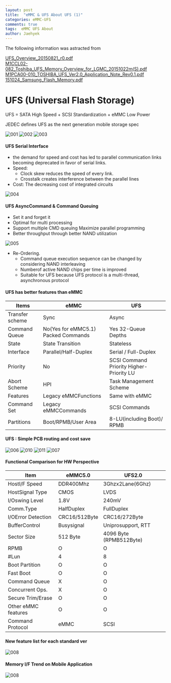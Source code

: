 ```yaml
---
layout: post
title:  "eMMC & UFS About UFS (1)"
categories: eMMC-UFS
comments: true
tags:  eMMC UFS About
author: Jaehyek
---
```

The following information was astracted from 

[UFS_Overview_20150821_r0.pdf](/attach/ppt/2016-03-07-eMMC-UFS-About-UFS-1/UFS_Overview_20150821_r0.pdf) <br/>
[M1CCL02-082_Toshiba_UFS_Memory_Overview_for_LGMC_20151022m(S).pdf](/attach/ppt/2016-03-07-eMMC-UFS-About-UFS-1/M1CCL02-082_Toshiba_UFS_Memory_Overview_for_LGMC_20151022m(S).pdf) <br/>
[M1PCA00-010_TOSHIBA_UFS_Ver2.0_Application_Note_Rev0.1.pdf](/attach/ppt/2016-03-07-eMMC-UFS-About-UFS-1/M1PCA00-010_TOSHIBA_UFS_Ver2.0_Application_Note_Rev0.1.pdf) <br/>
[151024_Samsung_Flash_Memory.pdf](/attach/ppt/2016-03-07-eMMC-UFS-About-UFS-1/151024_Samsung_Flash_Memory.pdf) <br/>



# UFS (Universal Flash Storage)
UFS = SATA High Speed + SCSI Standardization + eMMC Low Power

JEDEC defines UFS as the next generation mobile storage spec

![001](/img/2016-03-07-eMMC-UFS-About-UFS-1/001.JPG)
![002](/img/2016-03-07-eMMC-UFS-About-UFS-1/002.JPG)
![003](/img/2016-03-07-eMMC-UFS-About-UFS-1/003.JPG)

#### UFS Serial Interface

- the demand for speed and cost has led to parallel communication links becoming deprecated in favor of serial links.
- Speed:
  - Clock skew reduces the speed of every link.
  - Crosstalk creates interference between the parallel lines
- Cost: The decreasing cost of integrated circuits

![004](/img/2016-03-07-eMMC-UFS-About-UFS-1/004.JPG)

#### UFS AsyncCommand & Command Queuing

- Set it and forget it
- Optimal for multi processing
- Support multiple CMD queuing Maximize parallel programming
- Better throughput through better NAND utilization

![005](/img/2016-03-07-eMMC-UFS-About-UFS-1/005.JPG)

- Re-Ordering.
  - Command queue execution sequence can be changed by considering NAND interleaving
  - Numberof active NAND chips per time is improved
  - Suitable for UFS because UFS protocol is a multi-thread, asynchronous protocol
  
#### UFS has better features than eMMC

Items | eMMC | UFS
----|-----|----
Transfer scheme | Sync | Async
Command Queue | No(Yes for eMMC5.1) Packed Commands | Yes 32-Queue Depths
State | State Transition | Stateless
Interface | Parallel/Half-Duplex | Serial / Full-Duplex 
Priority | No | SCSI Command Priority Higher-Priority LU
Abort Scheme | HPI | Task Management Scheme
Features | Legacy eMMCFunctions | Same with eMMC
Command Set | Legacy eMMCCommands | SCSI Commands
Partitions | Boot/RPMB/User Area | 8-LU(including Boot)/ RPMB

#### UFS : Simple PCB routing and cost save

![006](/img/2016-03-07-eMMC-UFS-About-UFS-1/006.JPG)
![010](/img/2016-03-07-eMMC-UFS-About-UFS-1/010.JPG)
![011](/img/2016-03-07-eMMC-UFS-About-UFS-1/011.JPG)
![007](/img/2016-03-07-eMMC-UFS-About-UFS-1/007.JPG)

#### Functional Comparison for HW Perspective

Item | eMMC5.0 | UFS2.0
---- | ----- | ----
HostI/F Speed | DDR400Mhz | 3Ghzx2Lane(6Ghz)
HostSignal Type | CMOS | LVDS
I/Oswing Level | 1.8V | 240mV
Comm.Type | HalfDuplex | FullDuplex
I/OError Detection | CRC16/512Byte | CRC16/272Byte
BufferControl | Busysignal | Uniprosupport, RTT
Sector Size | 512 Byte | 4096 Byte (RPMB512Byte)
RPMB | O | O
#Lun | 4 | 8 
Boot Partition | O | O
Fast Boot |O | O
Command Queue | X | O 
Concurrent Ops. | X | O
Secure Trim/Erase | O | O 
Other eMMC features | O | O
Command Protocol | eMMC | SCSI

#### New feature list for each standard ver

![008](/img/2016-03-07-eMMC-UFS-About-UFS-1/008.JPG)

#### Memory I/F Trend on Mobile Application

![008](/img/2016-03-07-eMMC-UFS-About-UFS-1/008.JPG)